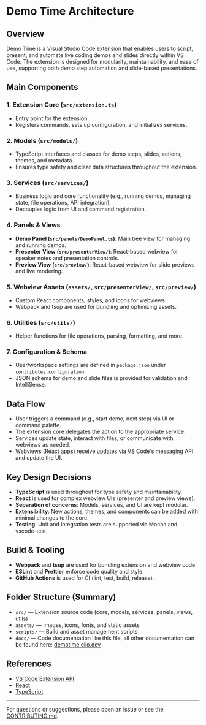 # Demo Time Architecture

## Overview

Demo Time is a Visual Studio Code extension that enables users to script, present, and automate live
coding demos and slides directly within VS Code. The extension is designed for modularity,
maintainability, and ease of use, supporting both demo step automation and slide-based
presentations.

## Main Components

### 1. Extension Core (`src/extension.ts`)

- Entry point for the extension.
- Registers commands, sets up configuration, and initializes services.

### 2. Models (`src/models/`)

- TypeScript interfaces and classes for demo steps, slides, actions, themes, and metadata.
- Ensures type safety and clear data structures throughout the extension.

### 3. Services (`src/services/`)

- Business logic and core functionality (e.g., running demos, managing state, file operations, API
  integration).
- Decouples logic from UI and command registration.

### 4. Panels & Views

- **Demo Panel (`src/panels/DemoPanel.ts`)**: Main tree view for managing and running demos.
- **Presenter View (`src/presenterView/`)**: React-based webview for speaker notes and presentation
  controls.
- **Preview View (`src/preview/`)**: React-based webview for slide previews and live rendering.

### 5. Webview Assets (`assets/`, `src/presenterView/`, `src/preview/`)

- Custom React components, styles, and icons for webviews.
- Webpack and tsup are used for bundling and optimizing assets.

### 6. Utilities (`src/utils/`)

- Helper functions for file operations, parsing, formatting, and more.

### 7. Configuration & Schema

- User/workspace settings are defined in `package.json` under `contributes.configuration`.
- JSON schema for demo and slide files is provided for validation and IntelliSense.

## Data Flow

- User triggers a command (e.g., start demo, next step) via UI or command palette.
- The extension core delegates the action to the appropriate service.
- Services update state, interact with files, or communicate with webviews as needed.
- Webviews (React apps) receive updates via VS Code's messaging API and update the UI.

## Key Design Decisions

- **TypeScript** is used throughout for type safety and maintainability.
- **React** is used for complex webview UIs (presenter and preview views).
- **Separation of concerns**: Models, services, and UI are kept modular.
- **Extensibility**: New actions, themes, and components can be added with minimal changes to the
  core.
- **Testing**: Unit and integration tests are supported via Mocha and vscode-test.

## Build & Tooling

- **Webpack** and **tsup** are used for bundling extension and webview code.
- **ESLint** and **Prettier** enforce code quality and style.
- **GitHub Actions** is used for CI (lint, test, build, release).

## Folder Structure (Summary)

- `src/` — Extension source code (core, models, services, panels, views, utils)
- `assets/` — Images, icons, fonts, and static assets
- `scripts/` — Build and asset management scripts
- `docs/` — Code documentation like this file, all other documentation can be found here:
  [demotime.elio.dev](https://demotime.elio.dev)

## References

- [VS Code Extension API](https://code.visualstudio.com/api)
- [React](https://react.dev/)
- [TypeScript](https://www.typescriptlang.org/)

---

For questions or suggestions, please open an issue or see the [CONTRIBUTING.md](../CONTRIBUTING.md).
